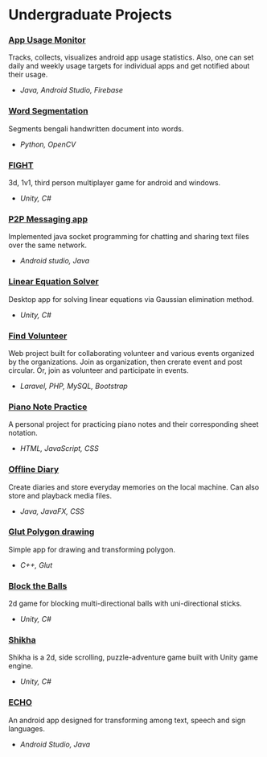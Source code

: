 # Undergraduate Projects

### [App Usage Monitor](https://github.com/diptodeydip/App_Usage_Tracker)
Tracks, collects, visualizes android app usage statistics. Also, one can set daily and weekly usage targets for individual apps and get notified about their usage.
- *Java, Android Studio, Firebase*

### [Word Segmentation](https://github.com/Partha-Sarker/Bangla-handwritten-word-segmentation-from-document)
Segments bengali handwritten document into words.
- *Python, OpenCV*

### [FIGHT](https://github.com/Partha-Sarker/Fighting-Game-3d-Multiplayer-Unity3d)
3d, 1v1, third person multiplayer game for android and windows.
- *Unity, C#*

### [P2P Messaging app](https://github.com/Partha-Sarker/Peer-2-Peer-messaging-app)
Implemented java socket programming for chatting and sharing text files over the same network.
- *Android studio, Java*

### [Linear Equation Solver](https://github.com/Partha-Sarker/Solve-Linear-Euations-and-Draw-Petri-Net-Using-Unity)
Desktop app for solving linear equations via Gaussian elimination method.
- *Unity, C#*

### [Find Volunteer](https://github.com/Partha-Sarker/Find-Volunteer-Web-Project-using-Laravelt)
Web project built for collaborating volunteer and various events organized by the organizations. Join as organization, then crerate event and post circular. Or, join as volunteer and participate in events.
- *Laravel, PHP, MySQL, Bootstrap*

### [Piano Note Practice](https://github.com/Partha-Sarker/Piano-Note-Practice-html-js)
A personal project for practicing piano notes and their corresponding sheet notation.
- *HTML, JavaScript, CSS*

### [Offline Diary](https://github.com/Partha-Sarker/Bangla-handwritten-word-segmentation-from-document)
Create diaries and store everyday memories on the local machine. Can also store and playback media files.
- *Java, JavaFX, CSS*

### [Glut Polygon drawing](https://github.com/Partha-Sarker/Glut-Polygon-Drawing)
Simple app for drawing and transforming polygon.
- *C++, Glut*

### [Block the Balls](https://github.com/Partha-Sarker/Block-The-Balls-Project-250)
2d game for blocking multi-directional balls with uni-directional sticks.
- *Unity, C#*

### [Shikha](https://github.com/Partha-Sarker/Shikha)
Shikha is a 2d, side scrolling, puzzle-adventure game built with Unity game engine.
- *Unity, C#*

### [ECHO](https://github.com/Boorhan/Echo-Sign-Language-Interpreter)
An android app designed for transforming among text, speech and sign languages.
- *Android Studio, Java*
